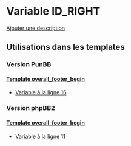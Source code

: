 # Variable ID_RIGHT
[Ajouter une description](https://fa-tvars.appspot.com/var/ID_RIGHT)

## Utilisations dans les templates

### Version PunBB

#### [Template overall_footer_begin](punbb/overall_footer_begin.md)
* [Variable &agrave; la ligne 16](../punbb/overall_footer_begin.tpl#L16)

### Version phpBB2

#### [Template overall_footer_begin](subsilver/overall_footer_begin.md)
* [Variable &agrave; la ligne 11](../subsilver/overall_footer_begin.tpl#L11)